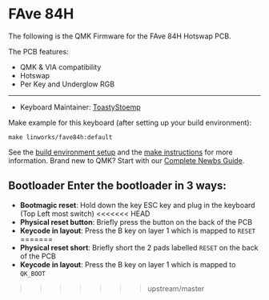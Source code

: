 # FAve 84H

The following is the QMK Firmware for the FAve 84H Hotswap PCB.

The PCB features:
* QMK & VIA compatibility
* Hotswap
* Per Key and Underglow RGB

---

* Keyboard Maintainer: [ToastyStoemp](https://github.com/ToastyStoemp)

Make example for this keyboard (after setting up your build environment):

    make linworks/fave84h:default

See the [build environment setup](https://docs.qmk.fm/#/getting_started_build_tools) and the [make instructions](https://docs.qmk.fm/#/getting_started_make_guide) for more information. Brand new to QMK? Start with our [Complete Newbs Guide](https://docs.qmk.fm/#/newbs).

## Bootloader Enter the bootloader in 3 ways: 
* **Bootmagic reset**: Hold down the key ESC key and plug in the keyboard (Top Left most switch)
<<<<<<< HEAD
* **Physical reset button**: Briefly press the button on the back of the PCB
* **Keycode in layout**: Press the B key on layer 1 which is mapped to `RESET`
=======
* **Physical reset short**: Briefly short the 2 pads labelled `RESET` on the back of the PCB
* **Keycode in layout**: Press the B key on layer 1 which is mapped to `QK_BOOT`
>>>>>>> upstream/master
